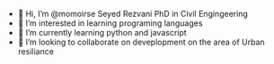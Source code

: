 - 👋 Hi, I’m @momoirse Seyed Rezvani PhD in Civil Engingeering 
- 👀 I’m interested in learning programing languages 
- 🌱 I’m currently learning python and javascript
- 💞️ I’m looking to collaborate on deveplopment on the area of Urban resiliance 
